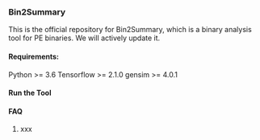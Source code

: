 ### Bin2Summary

This is the official repository for Bin2Summary, which is a binary analysis tool for PE binaries. We will actively update it.

#### Requirements:
Python >= 3.6
Tensorflow >= 2.1.0
gensim >= 4.0.1

#### Run the Tool




#### FAQ
1. xxx

<!--
**ExplainBinary/ExplainBinary** is a ✨ _special_ ✨ repository because its `README.md` (this file) appears on your GitHub profile.

Here are some ideas to get you started:

- 🔭 I’m currently working on ...
- 🌱 I’m currently learning ...
- 👯 I’m looking to collaborate on ...
- 🤔 I’m looking for help with ...
- 💬 Ask me about ...
- 📫 How to reach me: ...
- 😄 Pronouns: ...
- ⚡ Fun fact: ...
-->
